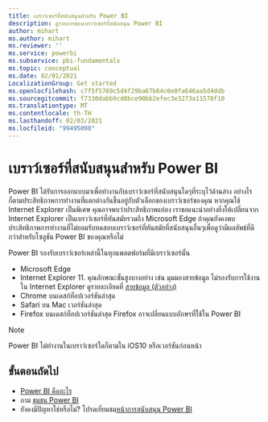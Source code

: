 ```yaml
---
title: เบราว์เซอร์ที่สนับสนุนสำหรับ Power BI
description: ดูรายการของเบราว์เซอร์ที่สนับสนุน Power BI
author: mihart
ms.author: mihart
ms.reviewer: ''
ms.service: powerbi
ms.subservice: pbi-fundamentals
ms.topic: conceptual
ms.date: 02/01/2021
LocalizationGroup: Get started
ms.openlocfilehash: c7f5f5769c5d4f29ba67b64c0e0fa646aa5d4ddb
ms.sourcegitcommit: f7330dabb9cd8bce90bb2efec3e3273a11578f10
ms.translationtype: MT
ms.contentlocale: th-TH
ms.lasthandoff: 02/03/2021
ms.locfileid: "99495098"
---
```

# <a name="supported-browsers-for-power-bi"></a>เบราว์เซอร์ที่สนับสนุนสำหรับ Power BI

Power BI ได้รับการออกแบบมาเพื่อทำงานกับเบราว์เซอร์ที่สนับสนุนใดๆที่ระบุไว้ด้านล่าง อย่างไรก็ตามประสิทธิภาพการทำงานที่แตกต่างกันขึ้นอยู่กับตัวเลือกของเบราว์เซอร์ของคุณ หากคุณใช้ Internet Explorer เป็นพิเศษ คุณอาจพบว่าประสิทธิภาพแย่ลง เราขอแนะนำอย่างยิ่งให้เปลี่ยนจาก Internet Explorer เป็นเบราว์เซอร์ที่ทันสมัยรวมถึง Microsoft Edge ถ้าคุณยังคงพบประสิทธิภาพการทำงานที่ไม่ยอมรับทดสอบเบราว์เซอร์ที่ทันสมัยที่สนับสนุนอื่นๆเพื่อดูว่ามีผลลัพธ์ที่ดีกว่าสำหรับโซลูชัน Power BI ของคุณหรือไม่

Power BI รองรับเบราว์เซอร์เหล่านี้ในทุกแพลตฟอร์มที่มีเบราว์เซอร์นั้น

- Microsoft Edge
- Internet Explorer 11. คุณลักษณะขั้นสูงบางอย่าง เช่น มุมมองสายข้อมูล ไม่รองรับการใช้งานใน Internet Explorer ดูรายละเอียดที่ [สายข้อมูล (ตัวอย่าง)](../collaborate-share/service-data-lineage.md)
- Chrome บนเดสก์ท็อปเวอร์ชันล่าสุด
- Safari บน Mac เวอร์ชันล่าสุด
- Firefox บนเดสก์ท็อปเวอร์ชันล่าสุด Firefox อาจเปลี่ยนแบบอักษรที่ใช้ใน Power BI 

> [!NOTE]
> Power BI ไม่ทำงานในเบราว์เซอร์ใดก็ตามใน iOS10 หรือเวอร์ชันก่อนหน้า

## <a name="next-steps"></a>ขั้นตอนถัดไป
* [Power BI คืออะไร](power-bi-overview.md)
* ถาม [ชุมชน Power BI](https://community.powerbi.com/)
* ยังคงมีปัญหาใช่หรือไม่? โปรดเยี่ยมชม[หน้าการสนับสนุน Power BI](https://powerbi.microsoft.com/support/)
